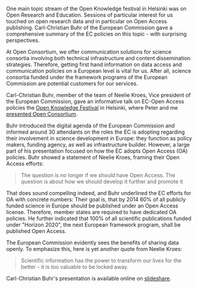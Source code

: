 <p class="lead">One main topic stream of the Open Knowledge festival in Helsinki was on Open Research and Education. Sessions of particular interest for us touched on open research data and in particular on Open Access publishing. Carl-Christian Buhr of the European Commission gave a comprehensive summary of the EC policies on this topic - with surprising perspectives.</p><!-- more -->

At Open Consortium, we offer communication solutions for science consortia involving both technical infrastructure and content dissemination strategies. Therefore, getting first hand information on data access and communication policies on a European level is vital for us. After all, science consortia funded under the framework programs of the European Commission are potential customers for our services.

Carl-Christian Buhr, member of the team of Neelie Kroes, Vice president of the European Commission, gave an informative talk on EC-Open Access policies the <a href="http://okfestival.org" target="_blank">Open Knowledge Festival</a> in Helsinki, where Peter and me <a href="http://openconsortium.eu/blog/2012/09/21/ok-festival-presentation">presented Open Consortium</a>.

Buhr introduced the digital agenda of the European Commission and informed around 30 attendants on the roles the EC is adopting regarding their involvement in science development in Europe: they function as policy makers, funding agency, as well as infrastructure builder. However, a large part of his presentation focused on how the EC adopts Open Access (OA) policies.
Buhr showed a statement of Neelie Kroes, framing their Open Access efforts: 

> The question is no longer if we should have Open Access. The question is about how we should develop it further and promote it

That does sound compelling indeed, and Buhr underlined the EC efforts for OA with concrete numbers: Their goal is, that by 2014 60% of all publicly funded science in Europe should be published under an Open Access license. Therefore, member states are required to have dedicated OA policies. He further indicated that 100% of all scientific publications funded under "Horizon 2020", the next European framework program, shall be published Open Access.

The European Commission evidently sees the benefits of sharing data openly. To emphasize this, here is yet another quote from Neelie Kroes: 

> Scientific information has the power to transform our lives for the better - it is too valuable to be locked away.

Carl-Christian Buhr's presentation is available online on <a href="http://www.slideshare.net/ccbuhr/open-science-at-the-european-commission" target="_blank">slideshare</a>.
